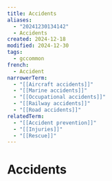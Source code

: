 ```yaml
---
title: Accidents
aliases:
  - "20241230134142"
  - Accidents
created: 2024-12-18
modified: 2024-12-30
tags:
  - gccommon
french:
  - Accident
narrowerTerm:
  - "[[Aircraft accidents]]"
  - "[[Marine accidents]]"
  - "[[Occupational accidents]]"
  - "[[Railway accidents]]"
  - "[[Road accidents]]"
relatedTerm:
  - "[[Accident prevention]]"
  - "[[Injuries]]"
  - "[[Rescue]]"
---
```

# Accidents
